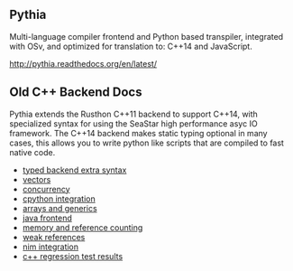Pythia
------
Multi-language compiler frontend and Python based transpiler, integrated with OSv, and optimized for translation to: C++14 and JavaScript.

http://pythia.readthedocs.org/en/latest/

Old C++ Backend Docs
---------------
Pythia extends the Rusthon C++11 backend to support C++14, with specialized syntax for using the SeaStar 
high performance asyc IO framework.  The C++14 backend makes static typing optional in many cases, this allows you to write python like scripts that are compiled to fast native code.


* [typed backend extra syntax](https://github.com/rusthon/Rusthon/blob/master/doc/syntax.md)
* [vectors](https://github.com/rusthon/Rusthon/wiki/Lists-and-Arrays)
* [concurrency](https://github.com/rusthon/Rusthon/wiki/concurrency)
* [cpython integration](https://github.com/rusthon/Rusthon/wiki/CPython-Integration)
* [arrays and generics](https://github.com/rusthon/Rusthon/wiki/Array-Generics)
* [java frontend](https://github.com/rusthon/Rusthon/wiki/Java-Frontend)
* [memory and reference counting](https://github.com/rusthon/Rusthon/blob/master/doc/memory.md)
* [weak references](https://github.com/rusthon/Rusthon/wiki/Weak-References)
* [nim integration](https://github.com/rusthon/Rusthon/wiki/Nim-Integration)
* [c++ regression test results](https://github.com/rusthon/Rusthon/blob/master/regtests/regtest-report-c%2B%2B.md)


